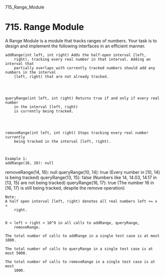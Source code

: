715_Range_Module
# 715. Range Module

A Range Module is a module that tracks ranges of numbers. Your task is to design and
        implement the following interfaces in an efficient manner.

    
    addRange(int left, int right) Adds the half-open interval [left,
        right), tracking every real number in that interval. Adding an interval that
        partially overlaps with currently tracked numbers should add any numbers in the interval
        [left, right) that are not already tracked.
    
    

    
    queryRange(int left, int right) Returns true if and only if every real number
        in the interval [left, right)
        is currently being tracked.
    
    

    
    removeRange(int left, int right) Stops tracking every real number currently
        being tracked in the interval [left, right).
    
    

    Example 1:
    addRange(10, 20): null
removeRange(14, 16): null
queryRange(10, 14): true (Every number in [10, 14) is being tracked)
queryRange(13, 15): false (Numbers like 14, 14.03, 14.17 in [13, 15) are not being tracked)
queryRange(16, 17): true (The number 16 in [16, 17) is still being tracked, despite the remove operation)

    

    Note:
    A half open interval [left, right) denotes all real numbers left <= x <
        right.
    

    0 < left < right < 10^9 in all calls to addRange, queryRange,
        removeRange.
    
    The total number of calls to addRange in a single test case is at most 1000.
    
    The total number of calls to queryRange in a single test case is at most 5000.
    
    The total number of calls to removeRange in a single test case is at most
        1000.
